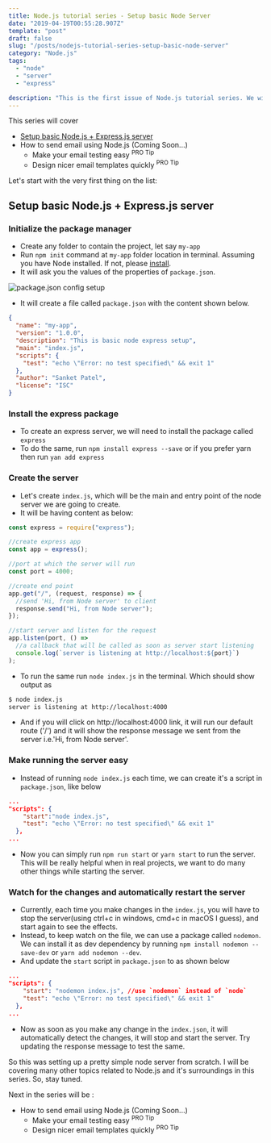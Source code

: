 ```yaml
---
title: Node.js tutorial series - Setup basic Node Server
date: "2019-04-19T00:55:28.907Z"
template: "post"
draft: false
slug: "/posts/nodejs-tutorial-series-setup-basic-node-server"
category: "Node.js"
tags:
  - "node"
  - "server"
  - "express"

description: "This is the first issue of Node.js tutorial series. We will setup basic Node Server from an empty folder"
---
```


This series will cover

- [Setup basic Node.js + Express.js server](#setup-basic-nodejs--expressjs-server)
- How to send email using Node.js (Coming Soon...)
  - Make your email testing easy <sup>PRO Tip</sup>
  - Design nicer email templates quickly <sup>PRO Tip</sup>

Let's start with the very first thing on the list:

## Setup basic Node.js + Express.js server

### Initialize the package manager

- Create any folder to contain the project, let say `my-app`
- Run `npm init` command at `my-app` folder location in terminal. Assuming you have Node installed. If not, please [install](https://nodejs.org/).
- It will ask you the values of the properties of `package.json`.

![package.json config setup](/media/npm-init.PNG)

- It will create a file called `package.json` with the content shown below.

```json
{
  "name": "my-app",
  "version": "1.0.0",
  "description": "This is basic node express setup",
  "main": "index.js",
  "scripts": {
    "test": "echo \"Error: no test specified\" && exit 1"
  },
  "author": "Sanket Patel",
  "license": "ISC"
}
```

### Install the express package

- To create an express server, we will need to install the package called `express`
- To do the same, run `npm install express --save` or if you prefer yarn then run `yan add express`

### Create the server

- Let's create `index.js`, which will be the main and entry point of the node server we are going to create.
- It will be having content as below:

```javascript
const express = require("express");

//create express app
const app = express();

//port at which the server will run
const port = 4000;

//create end point
app.get("/", (request, response) => {
  //send 'Hi, from Node server' to client
  response.send("Hi, from Node server");
});

//start server and listen for the request
app.listen(port, () =>
  //a callback that will be called as soon as server start listening
  console.log(`server is listening at http://localhost:${port}`)
);
```

- To run the same run `node index.js` in the terminal. Which should show output as

```bash
$ node index.js
server is listening at http://localhost:4000
```

- And if you will click on http://localhost:4000 link, it will run our default route ('/') and it will show the response message we sent from the server i.e.'Hi, from Node server'.

### Make running the server easy

- Instead of running `node index.js` each time, we can create it's a script in `package.json`, like below

```json
...
"scripts": {
    "start":"node index.js",
    "test": "echo \"Error: no test specified\" && exit 1"
  },
...
```

- Now you can simply run `npm run start` or `yarn start` to run the server. This will be really helpful when in real projects, we want to do many other things while starting the server.

### Watch for the changes and automatically restart the server

- Currently, each time you make changes in the `index.js`, you will have to stop the server(using ctrl+c in windows, cmd+c in macOS I guess), and start again to see the effects.
- Instead, to keep watch on the file, we can use a package called `nodemon`. We can install it as dev dependency by running `npm install nodemon --save-dev` or `yarn add nodemon --dev`.
- And update the `start` script in `package.json` to as shown below

```json
...
"scripts": {
    "start": "nodemon index.js", //use `nodemon` instead of `node`
    "test": "echo \"Error: no test specified\" && exit 1"
  },
...
```

- Now as soon as you make any change in the `index.json`, it will automatically detect the changes, it will stop and start the server. Try updating the response message to test the same.

So this was setting up a pretty simple node server from scratch. I will be covering many other topics related to Node.js and it's surroundings in this series. So, stay tuned.

Next in the series will be :

- How to send email using Node.js (Coming Soon...)
  - Make your email testing easy <sup>PRO Tip</sup>
  - Design nicer email templates quickly <sup>PRO Tip</sup>
